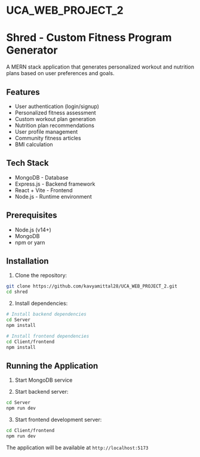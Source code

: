 # UCA_WEB_PROJECT_2

# Shred - Custom Fitness Program Generator

A MERN stack application that generates personalized workout and nutrition plans based on user preferences and goals.

## Features

- User authentication (login/signup)
- Personalized fitness assessment
- Custom workout plan generation
- Nutrition plan recommendations
- User profile management
- Community fitness articles
- BMI calculation 

## Tech Stack

- MongoDB - Database
- Express.js - Backend framework
- React + Vite - Frontend
- Node.js - Runtime environment

## Prerequisites

- Node.js (v14+)
- MongoDB
- npm or yarn

## Installation

1. Clone the repository:
```bash
git clone https://github.com/kavyamittal28/UCA_WEB_PROJECT_2.git
cd shred
```

2. Install dependencies:
```bash
# Install backend dependencies
cd Server
npm install

# Install frontend dependencies
cd Client/frontend
npm install
```

## Running the Application

1. Start MongoDB service

2. Start backend server:
```bash
cd Server
npm run dev
```

3. Start frontend development server:
```bash
cd Client/frontend
npm run dev
```

The application will be available at `http://localhost:5173`
